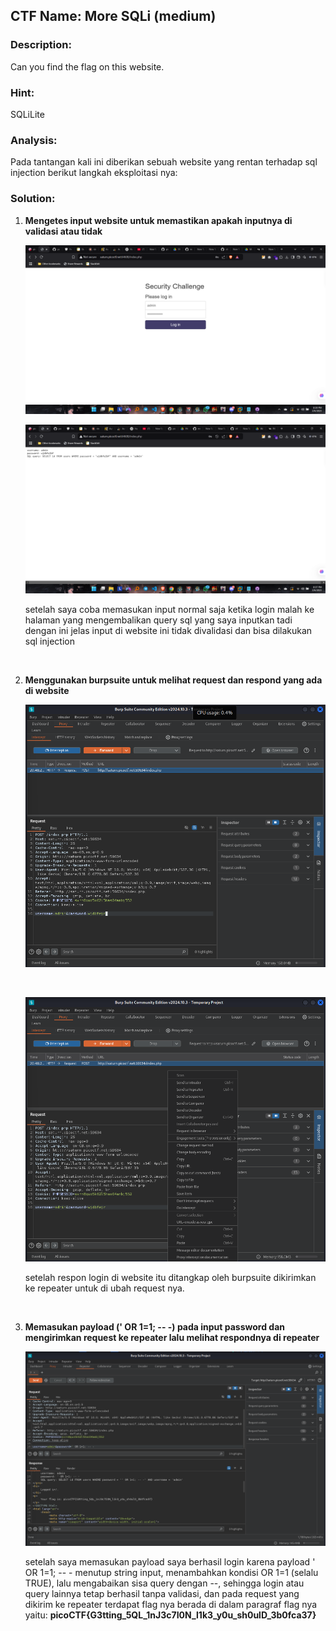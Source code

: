 ﻿##  CTF Name: More SQLi (medium)

### Description:
Can you find the flag on this website.

### Hint:
SQLiLite

### Analysis:
Pada tantangan kali ini diberikan sebuah website yang rentan terhadap sql injection berikut langkah eksploitasi nya:

### Solution:

1. **Mengetes input website untuk memastikan apakah inputnya di validasi atau tidak**

	![f](./documentation/Screenshot%20(374).png)

	![f](./documentation/Screenshot%20(373).png)

	setelah saya coba memasukan input normal saja ketika login malah ke halaman yang mengembalikan query sql yang saya inputkan tadi dengan ini jelas input di website ini tidak divalidasi dan bisa dilakukan sql injection


<br>

2. **Menggunakan burpsuite untuk melihat request dan respond yang ada di website**

	![f](./documentation/image2.png)
	
	<br>

	![f](./documentation/images.png)

	setelah respon login di website itu ditangkap oleh burpsuite dikirimkan ke repeater untuk di ubah request nya.

<br>

3. **Memasukan payload (' OR 1=1; -- -) pada input password dan mengirimkan request ke repeater lalu melihat respondnya di repeater**

	![f](./documentation/Screenshot%202025-02-06%20205130.png)

	setelah saya memasukan payload saya berhasil login karena payload ' OR 1=1; -- - menutup string input, menambahkan kondisi OR 1=1 (selalu TRUE), lalu mengabaikan sisa query dengan --, sehingga login atau query lainnya tetap berhasil tanpa validasi, dan pada request yang dikirim ke repeater terdapat flag nya berada di dalam paragraf flag nya yaitu: **picoCTF{G3tting_5QL_1nJ3c7I0N_l1k3_y0u_sh0ulD_3b0fca37}**

